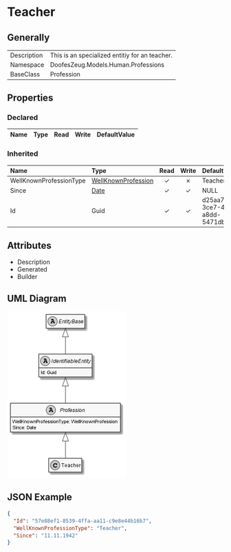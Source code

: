 ﻿# Teacher

## Generally

|||
|:-|:-|
|Description|This is an specialized entitiy for an teacher.|
|Namespace|DoofesZeug.Models.Human.Professions|
|BaseClass|Profession|

## Properties

### Declared

|Name|Type|Read|Write|DefaultValue|
|:---|:---|:--:|:---:|:-----------|

### Inherited

|Name|Type|Read|Write|DefaultValue|
|:---|:---|:--:|:---:|:-----------|
|WellKnownProfessionType|[WellKnownProfession](../../Enumerations/DoofesZeug.Models.Human.Professions\WellKnownProfession.md)|&#x2713;|&#x2717;|Teacher|
|Since|[Date](../../Models/DoofesZeug.Models.DateAndTime\Date.md)|&#x2713;|&#x2713;|NULL|
|Id|Guid|&#x2713;|&#x2713;|d25aa781-3ce7-4b70-a8dd-5471db2c858e|

## Attributes

- Description
- Generated
- Builder

## UML Diagram

![Teacher.png](./Teacher.png "Teacher")

## JSON Example

```json
{
  "Id": "57e88ef1-8539-4ffa-aa11-c9e8e44b16b7",
  "WellKnownProfessionType": "Teacher",
  "Since": "11.11.1942"
}
```

